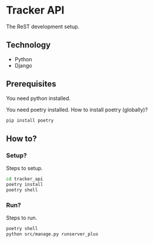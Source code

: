 # Tracker API

The ReST development setup.

## Technology

- Python
- Django

## Prerequisites

You need python installed.

You need poetry installed.
How to install poetry (globally)?

```bash
pip install poetry
```

## How to?

### Setup?

Steps to setup.

```bash
cd tracker_api
poetry install
poetry shell
```

### Run?

Steps to run.

```bash
poetry shell
python src/manage.py runserver_plus
```
